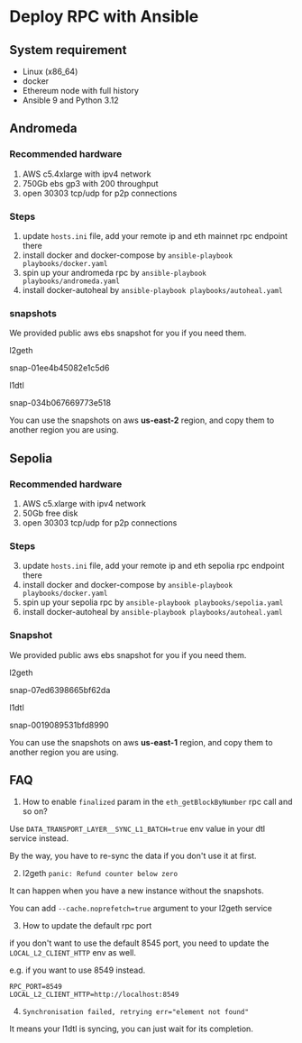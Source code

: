 # Deploy RPC with Ansible

## System requirement

- Linux (x86_64)
- docker
- Ethereum node with full history
- Ansible 9 and Python 3.12

## Andromeda

### Recommended hardware

1. AWS c5.4xlarge with ipv4 network
2. 750Gb ebs gp3 with 200 throughput
3. open 30303 tcp/udp for p2p connections

### Steps

1. update `hosts.ini` file, add your remote ip and eth mainnet rpc endpoint there
2. install docker and docker-compose by `ansible-playbook playbooks/docker.yaml`
3. spin up your andromeda rpc by `ansible-playbook playbooks/andromeda.yaml`
4. install docker-autoheal by `ansible-playbook playbooks/autoheal.yaml`

### snapshots

We provided public aws ebs snapshot for you if you need them.

l2geth

snap-01ee4b45082e1c5d6

l1dtl

snap-034b067669773e518

You can use the snapshots on aws **us-east-2** region, and copy them to another region you are using.

## Sepolia

### Recommended hardware

1. AWS c5.xlarge with ipv4 network
2. 50Gb free disk
3. open 30303 tcp/udp for p2p connections

### Steps

3. update `hosts.ini` file, add your remote ip and eth sepolia rpc endpoint there
4. install docker and docker-compose by `ansible-playbook playbooks/docker.yaml`
5. spin up your sepolia rpc by `ansible-playbook playbooks/sepolia.yaml`
6. install docker-autoheal by `ansible-playbook playbooks/autoheal.yaml`

### Snapshot

We provided public aws ebs snapshot for you if you need them.

l2geth

snap-07ed6398665bf62da

l1dtl

snap-0019089531bfd8990

You can use the snapshots on aws **us-east-1** region, and copy them to another region you are using.

## FAQ

1. How to enable `finalized` param in the `eth_getBlockByNumber` rpc call and so on?

Use `DATA_TRANSPORT_LAYER__SYNC_L1_BATCH=true` env value in your dtl service instead.

By the way, you have to re-sync the data if you don't use it at first.

2. l2geth `panic: Refund counter below zero`

It can happen when you have a new instance without the snapshots.

You can add `--cache.noprefetch=true` argument to your l2geth service

3. How to update the default rpc port

if you don't want to use the default 8545 port, you need to update the `LOCAL_L2_CLIENT_HTTP` env as well.

e.g. if you want to use 8549 instead.

```
RPC_PORT=8549
LOCAL_L2_CLIENT_HTTP=http://localhost:8549
```

4. `Synchronisation failed, retrying err="element not found"`

It means your l1dtl is syncing, you can just wait for its completion.
